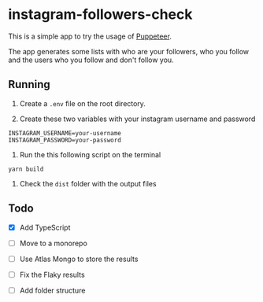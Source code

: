 # instagram-followers-check
This is a simple app to try the usage of [Puppeteer](https://pptr.dev/).

The app generates some lists with who are your followers, who you follow and the users who you follow and don't follow you.

## Running
1. Create a `.env` file on the root directory.

1. Create these two variables with your instagram username and password
```ssh
INSTAGRAM_USERNAME=your-username
INSTAGRAM_PASSWORD=your-password
```

1. Run the this following script on the terminal
```ssh
yarn build
```

1. Check the `dist` folder with the output files

## Todo
- [x] Add TypeScript
- [ ] Move to a monorepo
- [ ] Use Atlas Mongo to store the results
- [ ] Fix the Flaky results
- [ ] Add folder structure
 